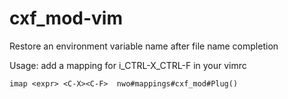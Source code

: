 # cxf_mod-vim
Restore an environment variable name after file name completion

Usage: add a mapping for i_CTRL-X_CTRL-F in your vimrc

    imap <expr> <C-X><C-F>  nwo#mappings#cxf_mod#Plug() 

